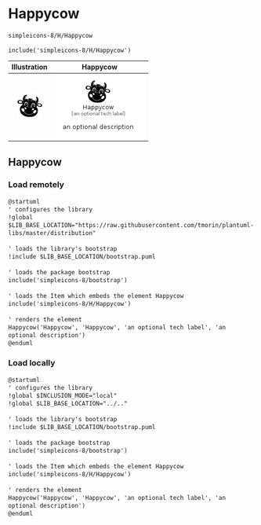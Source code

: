 # Happycow


```text
simpleicons-8/H/Happycow
```

```text
include('simpleicons-8/H/Happycow')
```



| Illustration | Happycow |
| :---: | :---: |
| ![illustration for Illustration](../../simpleicons-8/H/Happycow.png) | ![illustration for Happycow](../../simpleicons-8/H/Happycow.Local.png) |




## Happycow

### Load remotely
```plantuml
@startuml
' configures the library
!global $LIB_BASE_LOCATION="https://raw.githubusercontent.com/tmorin/plantuml-libs/master/distribution"

' loads the library's bootstrap
!include $LIB_BASE_LOCATION/bootstrap.puml

' loads the package bootstrap
include('simpleicons-8/bootstrap')

' loads the Item which embeds the element Happycow
include('simpleicons-8/H/Happycow')

' renders the element
Happycow('Happycow', 'Happycow', 'an optional tech label', 'an optional description')
@enduml
```

### Load locally
```plantuml
@startuml
' configures the library
!global $INCLUSION_MODE="local"
!global $LIB_BASE_LOCATION="../.."

' loads the library's bootstrap
!include $LIB_BASE_LOCATION/bootstrap.puml

' loads the package bootstrap
include('simpleicons-8/bootstrap')

' loads the Item which embeds the element Happycow
include('simpleicons-8/H/Happycow')

' renders the element
Happycow('Happycow', 'Happycow', 'an optional tech label', 'an optional description')
@enduml
```

